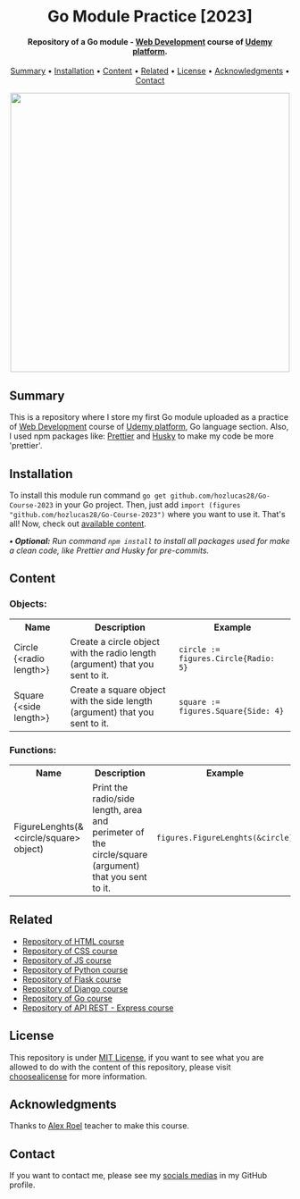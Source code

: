 <h1 align="center">
    Go Module Practice [2023]
</h1>

<h4 align="center">
    Repository of a Go module - <a href="https://www.udemy.com/course/programacion-desarrollo-web/" target="_blank">Web Development<a> course of <a href="https://www.udemy.com/" target="_blank">Udemy platform</a>.
</h4>

<p align="center">
    <a href="#----summary">Summary</a> •
    <a href="#----installation">Installation</a> •
    <a href="#----content">Content</a> •
    <a href="#----related">Related</a> •
    <a href="#----license">License</a> •
    <a href="#----acknowledgments">Acknowledgments</a> •
    <a href="#----contact">Contact</a>
</p>

<p align="center">
    <img src="https://user-images.githubusercontent.com/88015479/216840486-136437b4-1608-4fe0-908f-a1d071c59fe4.png" width="500">
</p>

<h2>
    Summary
</h2>
<p>
    This is a repository where I store my first Go module uploaded as a practice of <a href="https://www.udemy.com/course/programacion-desarrollo-web/" target="_blank">Web Development<a> course of <a href="https://www.udemy.com/" target="_blank">Udemy platform</a>, Go language section. Also, I used npm packages like: <a href="https://prettier.io/" target="_blank">Prettier</a> and <a href="https://github.com/typicode/husky" target="_blank">Husky</a> to make my code be more 'prettier'.
</p>

<h2>
    Installation
</h2>
<p>
    To install this module run command <code>go get github.com/hozlucas28/Go-Course-2023</code> in your Go project. Then, just add <code>import (figures "github.com/hozlucas28/Go-Course-2023")</code> where you want to use it. That's all! Now, check out <a href="#----content" target="_blank">available content</a>.
</p>

<p>
    <i>
        <strong>• Optional:</strong>
        Run command <code>npm install</code> to install all packages used for make a clean code, like Prettier and Husky for pre-commits.
    </i>
</p>

<h2>
    Content
</h2>
<p>
    <h3>
        Objects:
    </h3>
    <table>
		<tr>
			<th>Name</th>
			<th>Description</th>
			<th>Example</th>
		</tr>
		<tr>
			<td>Circle {&lt;radio length&gt;}</td>
			<td>Create a circle object with the radio length (argument) that you sent to it.</td>
            <td><code>circle := figures.Circle{Radio: 5}</code></td>
		</tr>
		<tr>
			<td>Square {&lt;side length&gt;}</td>
			<td>Create a square object with the side length (argument) that you sent to it.</td>
			<td><code>square := figures.Square{Side: 4}</code></td>
		</tr>
    </table>
    <h3>
        Functions:
    </h3>
    <table>
		<tr>
			<th>Name</th>
			<th>Description</th>
			<th>Example</th>
		</tr>
		<tr>
			<td>FigureLenghts(&&lt;circle/square&gt; object)</td>
			<td>Print the radio/side length, area and perimeter of the circle/square (argument) that you sent to it.</td>
            <td><code>figures.FigureLenghts(&circle)</code></td>
		</tr>
    </table>
</p>

<h2>
    Related
</h2>
<p>
    <ul>    
        <li>
            <a href="https://github.com/hozlucas28/HTML-Course-2022" target="_blank">Repository of HTML course</a>
        </li>
        <li>
            <a href="https://github.com/hozlucas28/CSS-Course-2022" target="_blank">Repository of CSS course</a>
        </li>
        <li>
            <a href="https://github.com/hozlucas28/JS-Course-2022" target="_blank">Repository of JS course</a>
        </li>
        <li>
            <a href="https://github.com/hozlucas28/Python-Course-2022" target="_blank">Repository of Python course</a>
        </li>
        <li>
            <a href="https://github.com/hozlucas28/Flask-Course-2022" target="_blank">Repository of Flask course</a>
        </li>
        <li>
            <a href="https://github.com/hozlucas28/Django-Course-2022" target="_blank">Repository of Django course</a>
        </li>
        <li>
            <a href="https://github.com/hozlucas28/Go-Course-2022" target="_blank">Repository of Go course</a>
        </li>
        <li>
            <a href="https://github.com/hozlucas28/API-Rest-Express-Course-2022" target="_blank">Repository of API REST - Express course</a>
        </li>
    </ul>
</p>

<h2>
    License
</h2>
<p>
    This repository is under <a href="./LICENSE" target="_blank">MIT License</a>, if you want to see what you are allowed to do with the content of this repository, please visit <a href="https://choosealicense.com/licenses/" target="_blank">choosealicense</a> for more information.
</p>

<h2>
    Acknowledgments
</h2>
<p>
    Thanks to <a href="https://www.udemy.com/user/alex-roel/" target="_blank">Alex Roel</a> teacher to make this course.
</p>

<h2>
    Contact
</h1>
<p>
    If you want to contact me, please see my <a href="https://github.com/hozlucas28" target="_blank">socials medias</a> in my GitHub profile.
</p>
